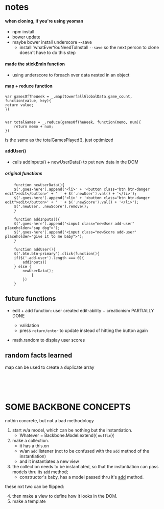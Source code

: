 # notes

#### when cloning, if you're using yeoman
- npm install
- bower update
- maybe bower install underscore --save
	- install 'whatEverYouNeedToInstall `--save` so the next person to clone doesn't have to do this step

#### made the stickEmIn function
- using underscore to foreach over data nested in an object

#### map + reduce function
	var gamesOfTheWeek = _.map(towerfallGlobalData.game_count, function(value, key){
	return value;
	})


	var totalGames = _.reduce(gamesOfTheWeek, function(memo, num){
		return memo + num;
	})
	
is the same as the totalGamesPlayed(), just optimized


#### addUser()
- calls addInputs() + newUserData() to put new data in the DOM
##### original functions

		function newUserData(){
		$('.goes-here').append('<li>' + '<button class="btn btn-danger edit">edit</button>' + ' ' + $('.newUser').val() + '</li>');
		$('.goes-here').append('<li>' + '<button class="btn btn-danger edit">edit</button>' + ' ' + $('.newScore').val() + '</li>');
		$('.newUser, .newScore').remove();
		}
		
		function addInputs(){
		$('.goes-here').append('<input class="newUser add-user" placeholder="sup dog">');
		$('.goes-here').append('<input class="newScore add-user" placeholder="give it to me baby">');
		}
		
		function addUser(){
		$('.btn.btn-primary').click(function(){
		if($('.add-user').length === 0){
			addInputs()
		} else {
			newUserData();
				}
			})
		}
		
		
## future functions
- edit + add function: user created edit-ability + creationism PARTIALLY DONE
	- validation
	- press `return/enter` to update instead of hitting the button again
	
- math.random to display user scores
	

## random facts learned
map can be used to create a duplicate array



<br><br><br>
# SOME BACKBONE CONCEPTS
nothin concrete, but not a bad methodology

1. start w/a model, which can be nothing but the instantiation.
	- Whatever = Backbone.Model.extend({ `nuffin`})
2. make a collection.
	- it has a this.on
	- w/an `add` listener (not to be confused with the `add` method of the instantiation)
	- and it instantiates a new view
3. the collection needs to be instantiated, so that the instantiation can pass models thru its `add` method;
	- constructor's baby, has a model passed thru it's [add](http://backbonejs.org/#Collection-add) method.
	
these nxt two can be flipped:

4. then make a view to define how it looks in the DOM.
5. make a template